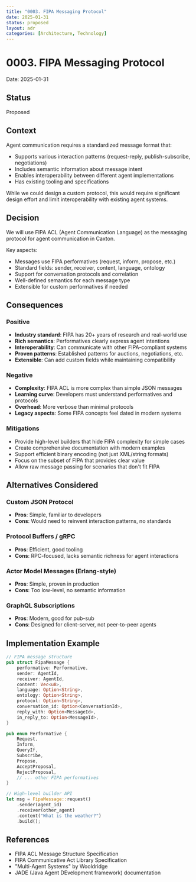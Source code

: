 ```yaml
---
title: "0003. FIPA Messaging Protocol"
date: 2025-01-31
status: proposed
layout: adr
categories: [Architecture, Technology]
---
```


# 0003. FIPA Messaging Protocol

Date: 2025-01-31

## Status

Proposed

## Context

Agent communication requires a standardized message format that:
- Supports various interaction patterns (request-reply, publish-subscribe, negotiations)
- Includes semantic information about message intent
- Enables interoperability between different agent implementations
- Has existing tooling and specifications

While we could design a custom protocol, this would require significant design effort and limit interoperability with existing agent systems.

## Decision

We will use FIPA ACL (Agent Communication Language) as the messaging protocol for agent communication in Caxton.

Key aspects:
- Messages use FIPA performatives (request, inform, propose, etc.)
- Standard fields: sender, receiver, content, language, ontology
- Support for conversation protocols and correlation
- Well-defined semantics for each message type
- Extensible for custom performatives if needed

## Consequences

### Positive

- **Industry standard**: FIPA has 20+ years of research and real-world use
- **Rich semantics**: Performatives clearly express agent intentions
- **Interoperability**: Can communicate with other FIPA-compliant systems
- **Proven patterns**: Established patterns for auctions, negotiations, etc.
- **Extensible**: Can add custom fields while maintaining compatibility

### Negative

- **Complexity**: FIPA ACL is more complex than simple JSON messages
- **Learning curve**: Developers must understand performatives and protocols
- **Overhead**: More verbose than minimal protocols
- **Legacy aspects**: Some FIPA concepts feel dated in modern systems

### Mitigations

- Provide high-level builders that hide FIPA complexity for simple cases
- Create comprehensive documentation with modern examples
- Support efficient binary encoding (not just XML/string formats)
- Focus on the subset of FIPA that provides clear value
- Allow raw message passing for scenarios that don't fit FIPA

## Alternatives Considered

### Custom JSON Protocol
- **Pros**: Simple, familiar to developers
- **Cons**: Would need to reinvent interaction patterns, no standards

### Protocol Buffers / gRPC
- **Pros**: Efficient, good tooling
- **Cons**: RPC-focused, lacks semantic richness for agent interactions

### Actor Model Messages (Erlang-style)
- **Pros**: Simple, proven in production
- **Cons**: Too low-level, no semantic information

### GraphQL Subscriptions
- **Pros**: Modern, good for pub-sub
- **Cons**: Designed for client-server, not peer-to-peer agents

## Implementation Example

```rust
// FIPA message structure
pub struct FipaMessage {
    performative: Performative,
    sender: AgentId,
    receiver: AgentId,
    content: Vec<u8>,
    language: Option<String>,
    ontology: Option<String>,
    protocol: Option<String>,
    conversation_id: Option<ConversationId>,
    reply_with: Option<MessageId>,
    in_reply_to: Option<MessageId>,
}

pub enum Performative {
    Request,
    Inform,
    QueryIf,
    Subscribe,
    Propose,
    AcceptProposal,
    RejectProposal,
    // ... other FIPA performatives
}

// High-level builder API
let msg = FipaMessage::request()
    .sender(agent_id)
    .receiver(other_agent)
    .content("What is the weather?")
    .build();
```

## References

- FIPA ACL Message Structure Specification
- FIPA Communicative Act Library Specification
- "Multi-Agent Systems" by Wooldridge
- JADE (Java Agent DEvelopment framework) documentation
